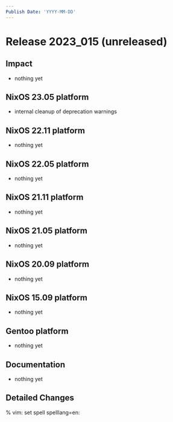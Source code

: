 ```yaml
---
Publish Date: 'YYYY-MM-DD'
---
```


# Release 2023_015 (unreleased)

## Impact

- nothing yet

## NixOS 23.05 platform

- internal cleanup of deprecation warnings

## NixOS 22.11 platform

- nothing yet

## NixOS 22.05 platform

- nothing yet

## NixOS 21.11 platform

- nothing yet

## NixOS 21.05 platform

- nothing yet

## NixOS 20.09 platform

- nothing yet

## NixOS 15.09 platform

- nothing yet

## Gentoo platform

- nothing yet

## Documentation

- nothing yet

## Detailed Changes

% vim: set spell spelllang=en:
